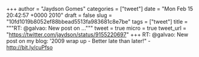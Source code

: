 
+++
author = "Jaydson Gomes"
categories = ["tweet"]
date = "Mon Feb 15 20:42:57 +0000 2010"
draft = false
slug = "10fd1019b8052ef88bbead5513fa983681c8e7be"
tags = ["tweet"]
title = """RT: @galvao: New post on ..."""
tweet = true
micro = true
tweet_url = "https://twitter.com/jaydson/status/9155220697"
+++
RT: @galvao: New post on my blog: '2009 wrap up - Better late than later!" - http://bit.ly/cuPfso
